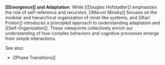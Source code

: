 **[[Emergence]] and Adaptation**: While [[Douglas Hofstadter]] emphasizes the role of self-reference and recursion, [[Marvin Minsky]] focuses on the modular and hierarchical organization of mind-like systems, and [[Karl Friston]] introduces a principled approach to understanding adaptation and [[Self-Organization]]. These viewpoints collectively enrich our understanding of how complex behaviors and cognitive processes emerge from simple interactions.

See also:
* [[Phase Transitions]]

